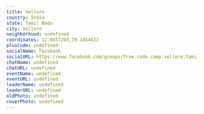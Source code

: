 ```yaml
---
title: Vellore
country: India
state: Tamil Nadu
city: Vellore
neighborhood: undefined
coordinates: 12.9657203,79.1454622
plusCode: undefined
socialName: Facebook
socialURL: https://www.facebook.com/groups/free.code.camp.vellore.tamilnadu
chatName: undefined
chatURL: undefined
eventName: undefined
eventURL: undefined
leaderName: undefined
leaderURL: undefined
oldPhoto: undefined
coverPhoto: undefined
---
```


